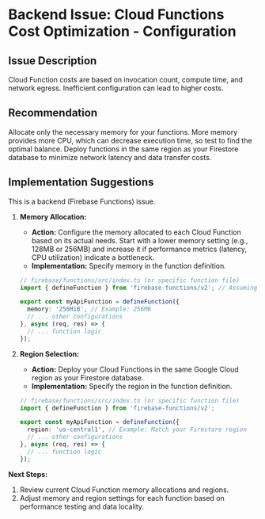 # Backend Issue: Cloud Functions Cost Optimization - Configuration

## Issue Description

Cloud Function costs are based on invocation count, compute time, and network egress. Inefficient configuration can lead to higher costs.

## Recommendation

Allocate only the necessary memory for your functions. More memory provides more CPU, which can decrease execution time, so test to find the optimal balance. Deploy functions in the same region as your Firestore database to minimize network latency and data transfer costs.

## Implementation Suggestions

This is a backend (Firebase Functions) issue.

1.  **Memory Allocation:**
    *   **Action:** Configure the memory allocated to each Cloud Function based on its actual needs. Start with a lower memory setting (e.g., 128MB or 256MB) and increase it if performance metrics (latency, CPU utilization) indicate a bottleneck.
    *   **Implementation:** Specify memory in the function definition.

    ```typescript
    // firebase/functions/src/index.ts (or specific function file)
    import { defineFunction } from 'firebase-functions/v2'; // Assuming v2 functions

    export const myApiFunction = defineFunction({
      memory: '256MiB', // Example: 256MB
      // ... other configurations
    }, async (req, res) => {
      // ... function logic
    });
    ```

2.  **Region Selection:**
    *   **Action:** Deploy your Cloud Functions in the same Google Cloud region as your Firestore database.
    *   **Implementation:** Specify the region in the function definition.

    ```typescript
    // firebase/functions/src/index.ts (or specific function file)
    import { defineFunction } from 'firebase-functions/v2';

    export const myApiFunction = defineFunction({
      region: 'us-central1', // Example: Match your Firestore region
      // ... other configurations
    }, async (req, res) => {
      // ... function logic
    });
    ```

**Next Steps:**
1.  Review current Cloud Function memory allocations and regions.
2.  Adjust memory and region settings for each function based on performance testing and data locality.

